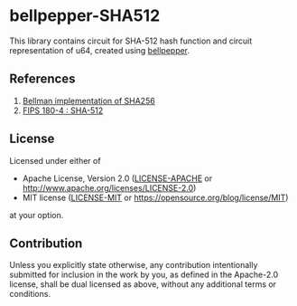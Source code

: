 # bellpepper-SHA512

This library contains circuit for SHA-512 hash function and circuit representation of u64, created using [bellpepper](https://github.com/lurk-lab/bellpepper).

## References
1. [Bellman implementation of SHA256](https://github.com/zkcrypto/bellman/blob/main/src/gadgets/sha256.rs)
2. [FIPS 180-4 : SHA-512](https://nvlpubs.nist.gov/nistpubs/FIPS/NIST.FIPS.180-4.pdf)

## License

Licensed under either of

 * Apache License, Version 2.0
   ([LICENSE-APACHE](LICENSE-APACHE) or http://www.apache.org/licenses/LICENSE-2.0)
 * MIT license
   ([LICENSE-MIT](LICENSE-MIT) or https://opensource.org/blog/license/MIT)

at your option.

## Contribution

Unless you explicitly state otherwise, any contribution intentionally submitted
for inclusion in the work by you, as defined in the Apache-2.0 license, shall be
dual licensed as above, without any additional terms or conditions.
